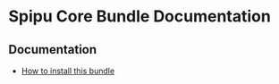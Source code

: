 # Spipu Core Bundle Documentation

## Documentation

  * [How to install this bundle](./install.md)

